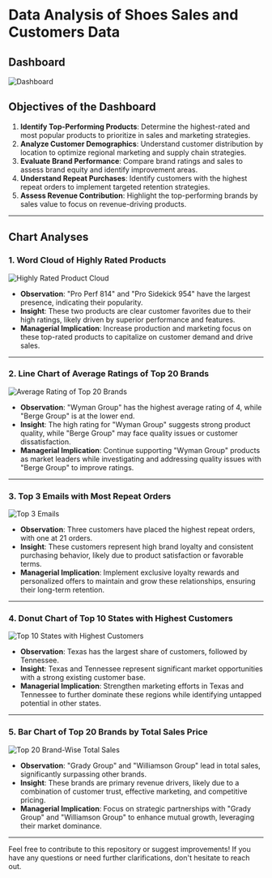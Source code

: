 # Data Analysis of Shoes Sales and Customers Data

## Dashboard

![Dashboard](https://github.com/user-attachments/assets/3926d8f8-388a-4d97-9a3c-e589cff2a057)

## Objectives of the Dashboard
1. **Identify Top-Performing Products**: Determine the highest-rated and most popular products to prioritize in sales and marketing strategies.
2. **Analyze Customer Demographics**: Understand customer distribution by location to optimize regional marketing and supply chain strategies.
3. **Evaluate Brand Performance**: Compare brand ratings and sales to assess brand equity and identify improvement areas.
4. **Understand Repeat Purchases**: Identify customers with the highest repeat orders to implement targeted retention strategies.
5. **Assess Revenue Contribution**: Highlight the top-performing brands by sales value to focus on revenue-driving products.

---

## Chart Analyses

### 1. Word Cloud of Highly Rated Products

![Highly Rated Product Cloud](https://github.com/user-attachments/assets/0b0d4f37-0a38-49f5-9cdb-7611b66e9f8a)

- **Observation**: "Pro Perf 814" and "Pro Sidekick 954" have the largest presence, indicating their popularity.
- **Insight**: These two products are clear customer favorites due to their high ratings, likely driven by superior performance and features.
- **Managerial Implication**: Increase production and marketing focus on these top-rated products to capitalize on customer demand and drive sales.

---

### 2. Line Chart of Average Ratings of Top 20 Brands

![Average Rating of Top 20 Brands](https://github.com/user-attachments/assets/6f7340ee-2585-4074-b677-8186778921aa)

- **Observation**: "Wyman Group" has the highest average rating of 4, while "Berge Group" is at the lower end.
- **Insight**: The high rating for "Wyman Group" suggests strong product quality, while "Berge Group" may face quality issues or customer dissatisfaction.
- **Managerial Implication**: Continue supporting "Wyman Group" products as market leaders while investigating and addressing quality issues with "Berge Group" to improve ratings.


---

### 3. Top 3 Emails with Most Repeat Orders

![Top 3 Emails](https://github.com/user-attachments/assets/15fe1e24-2891-4ce1-8527-ca5886a5786b)

- **Observation**: Three customers have placed the highest repeat orders, with one at 21 orders.
- **Insight**: These customers represent high brand loyalty and consistent purchasing behavior, likely due to product satisfaction or favorable terms.
- **Managerial Implication**: Implement exclusive loyalty rewards and personalized offers to maintain and grow these relationships, ensuring their long-term retention.


---

### 4. Donut Chart of Top 10 States with Highest Customers

![Top 10 States with Highest Customers](https://github.com/user-attachments/assets/398f49b2-2227-4e74-a3c4-9c3c5c14bb7a)

- **Observation**: Texas has the largest share of customers, followed by Tennessee.
- **Insight**: Texas and Tennessee represent significant market opportunities with a strong existing customer base.
- **Managerial Implication**: Strengthen marketing efforts in Texas and Tennessee to further dominate these regions while identifying untapped potential in other states.

---

### 5. Bar Chart of Top 20 Brands by Total Sales Price

![Top 20 Brand-Wise Total Sales](https://github.com/user-attachments/assets/e4003f37-0664-4d2c-95cd-8062aa03ce99)

- **Observation**: "Grady Group" and "Williamson Group" lead in total sales, significantly surpassing other brands.
- **Insight**: These brands are primary revenue drivers, likely due to a combination of customer trust, effective marketing, and competitive pricing.
- **Managerial Implication**: Focus on strategic partnerships with "Grady Group" and "Williamson Group" to enhance mutual growth, leveraging their market dominance.

---

Feel free to contribute to this repository or suggest improvements! If you have any questions or need further clarifications, don't hesitate to reach out.
